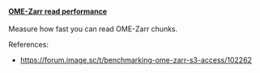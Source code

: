 <h4 id="read_performance"><a href="#read_performance">OME-Zarr read performance</a></h4>

Measure how fast you can read OME-Zarr chunks.

References:
- https://forum.image.sc/t/benchmarking-ome-zarr-s3-access/102262